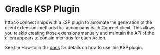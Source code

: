 # Gradle KSP Plugin

http4k-connect ships with a KSP plugin to automate the generation of the client extension-methods that accompany each Connect client. This allows you to skip creating 
those extensions manually and maintain the API of the client appears to contain methods for each Action.

See the How-to in the [docs](https://connect.http4k.org) for details on how to use this KSP plugin.
